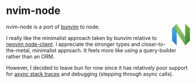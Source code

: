 # nvim-node

<img src="docs/nvim.svg" height="60px" align="right" />

nvim-node is a port of [bunvim](https://github.com/wallpants/bunvim) to node.

I really like the minimalist approach taken by bunvim relative to [neovim node-client](https://github.com/neovim/node-client). I appreciate the stronger types and closer-to-the-metal, minimalist approach. It feels more like using a query-builder rather than an ORM.

However, I decided to leave bun for now since it has relatively poor support for [async stack traces](https://github.com/oven-sh/bun/issues/2704) and debugging (stepping through async calls).
